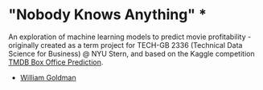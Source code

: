 # "Nobody Knows Anything" *

An exploration of machine learning models to predict movie profitability - originally created as a term project for TECH-GB 2336 (Technical Data Science for Business) @ NYU Stern, and based on the Kaggle competition [TMDB Box Office Prediction](https://www.kaggle.com/c/tmdb-box-office-prediction).

* [William Goldman](https://variety.com/2018/film/opinion/william-goldman-dies-appreciation-1203030781/)




